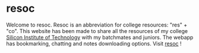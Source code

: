 # resoc
Welcome to resoc. Resoc is an abbreviation for college resources: "res" + "co".
This website has been made to share all the resources of my college [Silicon Institute of Technology](www.silicon.ac.in) with my batchmates and juniors.
The webapp has bookmarking, chatting and notes downloading options.
Visit [resoc](www.notes-sit.live) !
